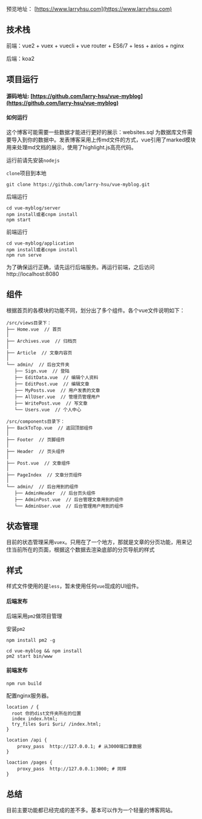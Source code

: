 预览地址： [https://www.larryhsu.com](https://www.larryhsu.com)

## 技术栈

前端：vue2 + vuex + vuecli + vue router + ES6/7 + less + axios + nginx

后端：koa2

## 项目运行

#### 源码地址:  [https://github.com/larry-hsu/vue-myblog](https://github.com/larry-hsu/vue-myblog) 

#### 如何运行

这个博客可能需要一些数据才能进行更好的展示：websites.sql 为数据库文件需要导入到你的数据中。发表博客采用上传md文件的方式，vue引用了marked模块用来处理md文档的展示，使用了highlight.js高亮代码。

运行前请先安装`nodejs`

`clone`项目到本地

```shell
git clone https://github.com/larry-hsu/vue-myblog.git
```

后端运行

```shell
cd vue-myblog/server
npm install或者cnpm install
npm start
```

前端运行

```shell
cd vue-myblog/application
npm install或者cnpm install
npm run serve
```

为了确保运行正确，请先运行后端服务。再运行前端，之后访问 http://localhost:8080

## 组件

根据首页的各模块的功能不同，划分出了多个组件。各个vue文件说明如下：

```shell
/src/views目录下：
├── Home.vue  // 首页
│ 
├── Archives.vue  // 归档页
│   
├── Article  // 文章内容页
│   
└── admin/  // 后台文件夹
   ├── Sign.vue  // 登陆
   ├── EditData.vue  // 编辑个人资料
   ├── EditPost.vue  // 编辑文章
   ├── MyPosts.vue  // 用户发表的文章
   ├── AllUser.vue  // 管理员管理用户
   ├── WritePost.vue  // 写文章
   └── Users.vue  // 个人中心

/src/components目录下：
├── BackToTop.vue  // 返回顶部组件
│   
├── Footer  // 页脚组件
│   
├── Header  // 页头组件
│   
├── Post.vue  // 文章组件
│
├── PageIndex  // 文章分页组件
│
└── admin/  // 后台用到的组件
   ├── AdminHeader  // 后台页头组件
   ├── AdminPost.vue  // 后台管理文章用到的组件
   └── AdminUser.vue  // 后台管理用户用到的组件
```

## 状态管理

目前的状态管理采用`vuex`。只用在了一个地方，那就是文章的分页功能，用来记住当前所在的页面，根据这个数据去渲染底部的分页导航的样式

## 样式

样式文件使用的是`less`，暂未使用任何`vue`现成的UI组件。

#### 后端发布

后端采用`pm2`做项目管理

安装`pm2`

```shell
npm install pm2 -g
```

```
cd vue-myblog && npm install 
pm2 start bin/www
```

#### 前端发布

```
npm run build
```

配置nginx服务器。

   ```
   location / {
     root 你的dist文件夹所在的位置
     index index.html;
     try_files $uri $uri/ /index.html;
   }

   location /api {
       proxy_pass  http://127.0.0.1; # 从3000端口拿数据
   }

   loaction /pages {
       proxy_pass  http://127.0.0.1:3000; # 同样
   }
   ```

## 总结

目前主要功能都已经完成的差不多。基本可以作为一个轻量的博客网站。
